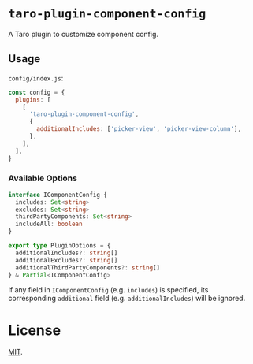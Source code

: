 # `taro-plugin-component-config`

A Taro plugin to customize component config.

## Usage

`config/index.js`:

```js
const config = {
  plugins: [
    [
      'taro-plugin-component-config',
      {
        additionalIncludes: ['picker-view', 'picker-view-column'],
      },
    ],
  ],
}
```

### Available Options

```ts
interface IComponentConfig {
  includes: Set<string>
  excludes: Set<string>
  thirdPartyComponents: Set<string>
  includeAll: boolean
}

export type PluginOptions = {
  additionalIncludes?: string[]
  additionalExcludes?: string[]
  additionalThirdPartyComponents?: string[]
} & Partial<IComponentConfig>
```

If any field in `IComponentConfig` (e.g. `includes`) is specified, its corresponding `additional` field (e.g. `additionalIncludes`) will be ignored.

# License

[MIT](https://laosb.mit-license.org).
